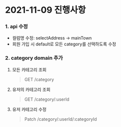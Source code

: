 # 2021-11-09 진행사항

### 1. api 수정

- 컬럼명 수정: selectAddress -> mainTown
- 회원 가입 시 default로 모든 category를 선택하도록 수정
  <br>

### 2. category domain 추가

1. 모든 카테고리 조회

   > GET /category

2. 유저의 카테고리 조회

   > GET /category/:userId

3. 유저 카테고리 수정
   > Patch /category/:userId/:categoryId
